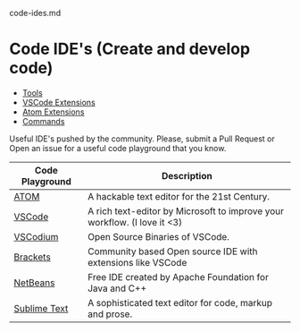 code-ides.md
# Code IDE's (Create and develop code)

- [Tools](README.md)
- [VSCode Extensions](vscode-extensions.md)
- [Atom Extensions](atom-extensions.md)
- [Commands](commands.md)

Useful IDE's pushed by the community. Please, submit a Pull Request or Open an issue for a useful code playground that you know.

Code Playground | Description
---- | ----
[ATOM](https://atom.io/) | A hackable text editor for the 21st Century.
[VSCode](https://code.visualstudio.com/) | A rich text-editor by Microsoft to improve your workflow. (I love it <3)
[VSCodium](https://code.vscodium.com/) | Open Source Binaries of VSCode.
[Brackets](http://brackets.io/) | Community based Open source IDE with extensions like VSCode
[NetBeans](https://netbeans.org/) | Free IDE created by Apache Foundation for Java and C++
[Sublime Text](https://www.sublimetext.com/) | A sophisticated text editor for code, markup and prose.